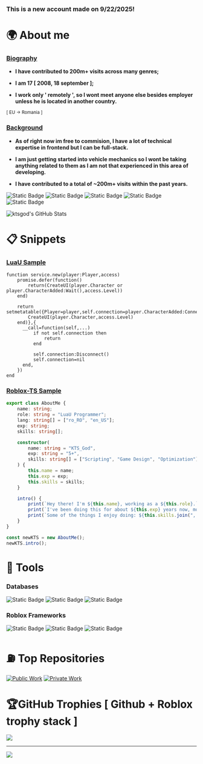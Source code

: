 ### This is a new account made on 9/22/2025!

# 🌍 About me

### <ins>Biography</ins>

- **I have contributed to 200m+ visits across many genres;**

- **I am 17 [ 2008, 18 september ];**

- **I work only ' remotely ', so I wont meet anyone else besides employer unless he is located in another country.**

<sub>[ EU -> Romania ]</sub>

### <ins>Background</ins>

- **As of right now im free to commision, I have a lot of technical expertise in frontend but I can be full-stack.**

- **I am just getting started into vehicle mechanics so I wont be taking anything related to them as I am not that experienced in this area of developing.**

- **I have contributed to a total of ~200m+ visits within the past years.**

![Static Badge](https://img.shields.io/badge/Roblox%20TS-darkred?style=flat-square)
![Static Badge](https://img.shields.io/badge/HTML-grey?style=flat-square)
![Static Badge](https://img.shields.io/badge/Python-orange?style=flat-square)
![Static Badge](https://img.shields.io/badge/LuaU-f?style=flat-square&color=cyan)
![Static Badge](https://img.shields.io/badge/Rust-darkblue?style=flat-square&color=darkblue)

<img src="https://github-readme-stats.vercel.app/api/top-langs/?username=ktsgod&theme=vue&show_icons=true&hide_border=false&layout=compact" alt="ktsgod's GitHub Stats" />

# 📋 Snippets

### <ins>LuaU Sample</ins>
``` LuaU
function service.new(player:Player,access)
    promise.defer(function()
        return(CreateUI(player.Character or player.CharacterAdded:Wait(),access.Level))
    end)

    return setmetatable({Player=player,self.connection=player.CharacterAdded:Connect(function(char)
        CreateUI(player.Character,access.Level)
    end)},{
      __call=function(self,...)
          if not self.connection then
              return
          end
          
          self.connection:Disconnect()
          self.connection=nil
      end,
    })
end
```

### <ins>Roblox-TS Sample</ins>
``` TypeScript
export class AboutMe {
    name: string;
    role: string = "LuaU Programmer";
    lang: string[] = ["ro_RO", "en_US"];
    exp: string;
    skills: string[];

    constructor(
        name: string = "KTS_God",
        exp: string = "5+",
        skills: string[] = ["Scripting", "Game Design", "Optimization"]
    ) {
        this.name = name;
        this.exp = exp;
        this.skills = skills;
    }

    intro() {
        print(`Hey there! I'm ${this.name}, working as a ${this.role}.`);
        print(`I've been doing this for about ${this.exp} years now, mostly in ${this.lang.join(" and ")}.`);
        print(`Some of the things I enjoy doing: ${this.skills.join(", ")}.`);
    }
}

const newKTS = new AboutMe();
newKTS.intro();
```

# 🚧 Tools

### <ind>Databases</ind>

![Static Badge](https://img.shields.io/badge/MySQL-Data?style=flat-square&color=darkgreen&link=https%3A%2F%2Fwww.mysql.com%2F)
![Static Badge](https://img.shields.io/badge/Microsoft%20SQL-Data?style=flat-square&color=darkorange&link=https%3A%2F%2Fwww.microsoft.com%2Fen-us%2Fsql-server)
![Static Badge](https://img.shields.io/badge/Oracle-Data?style=flat-square&color=blue&link=https%3A%2F%2Fwww.oracle.com%2F)

### <ind>Roblox Frameworks</ind>

![Static Badge](https://img.shields.io/badge/Knit-Framework?style=flat-square&color=violet&link=https%3A%2F%2Fsleitnick.github.io%2FKnit%2F)
![Static Badge](https://img.shields.io/badge/Nevermore%20Engine-Framework?style=flat-square&color=grey&link=https%3A%2F%2Fquenty.github.io%2FNevermoreEngine%2F)
![Static Badge](https://img.shields.io/badge/Custom%20Frameworks-Framework?style=flat-square&color=darkblue)

# ⛽ Top Repositories

[![Public Work](https://github-readme-stats.vercel.app/api/pin/?username=syncronicc&repo=Public)](https://github.com/syncronicc/Public)
[![Private Work](https://github-readme-stats.vercel.app/api/pin/?username=syncronicc&repo=Private)](https://github.com/syncronicc/Private)

# 🏆GitHub Trophies [ Github + Roblox trophy stack ]
![](https://github-trophies.vercel.app/?username=kts&theme=radical&no-frame=false&no-bg=false&margin-w=4)

---
[![](https://visitcount.itsvg.in/api?id=kts&icon=0&color=0)](https://visitcount.itsvg.in)

